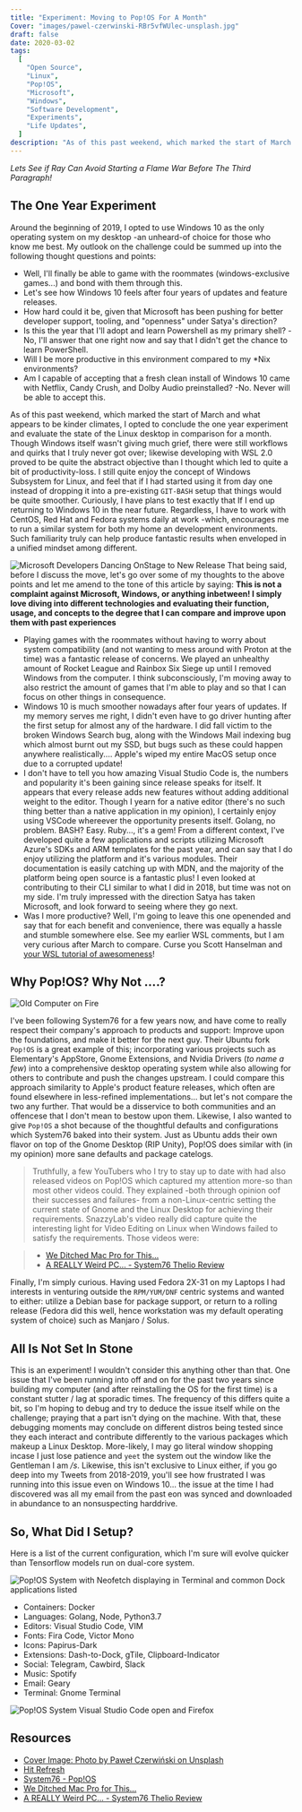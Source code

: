 ```yaml
---
title: "Experiment: Moving to Pop!OS For A Month"
Cover: "images/pawel-czerwinski-RBr5vfWUlec-unsplash.jpg"
draft: false
date: 2020-03-02
tags:
  [
    "Open Source",
    "Linux",
    "Pop!OS",
    "Microsoft",
    "Windows",
    "Software Development",
    "Experiments",
    "Life Updates",
  ]
description: "As of this past weekend, which marked the start of March and what appears to be kinder climates, I opted to conclude the one year experiment and evaluate the state of the Linux desktop in comparison for a month. Though Windows itself wasn't giving much grief, there were still workflows and quirks that I truly never got over; likewise developing with WSL 2.0 proved to be quite the abstract objective than I thought which led to quite a bit of productivity-loss. I still quite enjoy the concept of Windows Subsystem for Linux, and feel that if I had started using it from day one instead of dropping it into a pre-existing `GIT-BASH` setup that things would be quite smoother. Curiously, I have plans to test exactly that If I end up returning to Windows 10 in the near future. Regardless, I have to work with CentOS, Red Hat and Fedora systems daily at work -which, encourages me to run a similar system for both my home an development environments. Such familiarity truly can help produce fantastic results when enveloped in a unified mindset among different."
---
```


_Lets See if Ray Can Avoid Starting a Flame War Before The Third Paragraph!_

## The One Year Experiment

Around the beginning of 2019, I opted to use Windows 10 as the only operating system on my desktop -an unheard-of choice for those who know me best. My outlook on the challenge could be summed up into the following thought questions and points:

- Well, I'll finally be able to game with the roommates (windows-exclusive games...) and bond with them through this.
- Let's see how Windows 10 feels after four years of updates and feature releases.
- How hard could it be, given that Microsoft has been pushing for better developer support, tooling, and "openness" under Satya's direction?
- Is this the year that I'll adopt and learn Powershell as my primary shell? -No, I'll answer that one right now and say that I didn't get the chance to learn PowerShell.
- Will I be more productive in this environment compared to my \*Nix environments?
- Am I capable of accepting that a fresh clean install of Windows 10 came with Netflix, Candy Crush, and Dolby Audio preinstalled? -No. Never will be able to accept this.

As of this past weekend, which marked the start of March and what appears to be kinder climates, I opted to conclude the one year experiment and evaluate the state of the Linux desktop in comparison for a month. Though Windows itself wasn't giving much grief, there were still workflows and quirks that I truly never got over; likewise developing with WSL 2.0 proved to be quite the abstract objective than I thought which led to quite a bit of productivity-loss. I still quite enjoy the concept of Windows Subsystem for Linux, and feel that if I had started using it from day one instead of dropping it into a pre-existing `GIT-BASH` setup that things would be quite smoother. Curiously, I have plans to test exactly that If I end up returning to Windows 10 in the near future. Regardless, I have to work with CentOS, Red Hat and Fedora systems daily at work -which, encourages me to run a similar system for both my home an development environments. Such familiarity truly can help produce fantastic results when enveloped in a unified mindset among different.

![Microsoft Developers Dancing OnStage to New Release](https://media.giphy.com/media/l3q2zbskZp2j8wniE/giphy.gif)
That being said, before I discuss the move, let's go over some of my thoughts to the above points and let me amend to the tone of this article by saying: **This is not a complaint against Microsoft, Windows, or anything inbetween! I simply love diving into different technologies and evaluating their function, usage, and concepts to the degree that I can compare and improve upon them with past experiences**

- Playing games with the roommates without having to worry about system compatibility (and not wanting to mess around with Proton at the time) was a fantastic release of concerns. We played an unhealthy amount of Rocket League and Rainbox Six Siege up until I removed Windows from the computer. I think subconsciously, I'm moving away to also restrict the amount of games that I'm able to play and so that I can focus on other things in consequence.
- Windows 10 is much smoother nowadays after four years of updates. If my memory serves me right, I didn't even have to go driver hunting after the first setup for almost any of the hardware. I did fall victim to the broken Windows Search bug, along with the Windows Mail indexing bug which almost burnt out my SSD, but bugs such as these could happen anywhere realistically.... Apple's wiped my entire MacOS setup once due to a corrupted update!
- I don't have to tell you how amazing Visual Studio Code is, the numbers and popularity it's been gaining since release speaks for itself. It appears that every release adds new features without adding additional weight to the editor. Though I yearn for a native editor (there's no such thing better than a native application in my opinion), I certainly enjoy using VSCode whereever the opportunity presents itself. Golang, no problem. BASH? Easy. Ruby..., it's a gem! From a different context, I've developed quite a few applications and scripts utilizing Microsoft Azure's SDKs and ARM templates for the past year, and can say that I do enjoy utilizing the platform and it's various modules. Their documentation is easily catching up with MDN, and the majority of the platform being open source is a fantastic plus! I even looked at contributing to their CLI similar to what I did in 2018, but time was not on my side. I'm truly impressed with the direction Satya has taken Microsoft, and look forward to seeing where they go next.
- Was I more productive? Well, I'm going to leave this one openended and say that for each benefit and convenience, there was equally a hassle and stumble somewhere else. See my earlier WSL comments, but I am very curious after March to compare. Curse you Scott Hanselman and [your WSL tutorial of awesomeness](https://www.youtube.com/watch?v=A0eqZujVfYU)!

## Why Pop!OS? Why Not ....?

![Old Computer on Fire](https://media.giphy.com/media/PkVpoRawXYW5i/giphy.gif)

I've been following System76 for a few years now, and have come to really respect their company's approach to products and support: Improve upon the foundations, and make it better for the next guy. Their Ubuntu fork `Pop!OS` is a great example of this; incorporating various projects such as Elementary's AppStore, Gnome Extensions, and Nvidia Drivers (_to name a few_) into a comprehensive desktop operating system while also allowing for others to contribute and push the changes upstream. I could compare this approach similarity to Apple's product feature releases, which often are found elsewhere in less-refined implementations... but let's not compare the two any further. That would be a disservice to both communities and an offencese that I don't mean to bestow upon them. Likewise, I also wanted to give `Pop!OS` a shot because of the thoughtful defaults and configurations which System76 baked into their system. Just as Ubuntu adds their own flavor on top of the Gnome Desktop (RIP Unity), Pop!OS does similar with (in my opinion) more sane defaults and package catelogs.

> Truthfully, a few YouTubers who I try to stay up to date with had also released videos on Pop!OS which captured my attention more-so than most other videos could. They explained -both through opinion oof their successes and failures- from a non-Linux-centric setting the current state of Gnome and the Linux Desktop for achieving their requirements. SnazzyLab's video really did capture quite the interesting light for Video Editing on Linux when Windows failed to satisfy the requirements. Those videos were:

> - [We Ditched Mac Pro for This... ](https://www.youtube.com/watch?v=P2dACq3F_W4)
> - [A REALLY Weird PC… - System76 Thelio Review](https://www.youtube.com/watch?v=JTN1c1j6V1s)

Finally, I'm simply curious. Having used Fedora 2X-31 on my Laptops I had interests in venturing outside the `RPM/YUM/DNF` centric systems and wanted to either: utilize a Debian base for package support, or return to a rolling release (Fedora did this well, hence workstation was my default operating system of choice) such as Manjaro / Solus.

## All Is Not Set In Stone

This is an experiment! I wouldn't consider this anything other than that. One issue that I've been running into off and on for the past two years since building my computer (and after reinstalling the OS for the first time) is a constant stutter / lag at sporadic times. The frequency of this differs quite a bit, so I'm hoping to debug and try to deduce the issue itself while on the challenge; praying that a part isn't dying on the machine. With that, these debugging moments may conclude on different distros being tested since they each interact and contribute differently to the various packages which makeup a Linux Desktop. More-likely, I may go literal window shopping incase I just lose patience and `yeet` the system out the window like the Gentleman I am _/s_. Likewise, this isn't exclusive to Linux either, if you go deep into my Tweets from 2018-2019, you'll see how frustrated I was running into this issue even on Windows 10... the issue at the time I had discovered was all my email from the past eon was synced and downloaded in abundance to an nonsuspecting harddrive.

## So, What Did I Setup?

Here is a list of the current configuration, which I'm sure will evolve quicker than Tensorflow models run on dual-core system.

![Pop!OS System with Neofetch displaying in Terminal and common Dock applications listed](./images/neofetch-clean.png)

- Containers: Docker
- Languages: Golang, Node, Python3.7
- Editors: Visual Studio Code, VIM
- Fonts: Fira Code, Victor Mono
- Icons: Papirus-Dark
- Extensions: Dash-to-Dock, gTile, Clipboard-Indicator
- Social: Telegram, Cawbird, Slack
- Music: Spotify
- Email: Geary
- Terminal: Gnome Terminal

![Pop!OS System Visual Studio Code open and Firefox](./images/desktop-busy.png)

## Resources

- [Cover Image: Photo by Paweł Czerwiński on Unsplash](https://unsplash.com/photos/RBr5vfWUlec)
- [Hit Refresh](https://www.amazon.ca/Hit-Refresh-Rediscover-Microsofts-Everyone-ebook/dp/B01HOT5SQA)
- [System76 - Pop!OS ](https://system76.com/pop)
- [We Ditched Mac Pro for This... ](https://www.youtube.com/watch?v=P2dACq3F_W4)
- [A REALLY Weird PC… - System76 Thelio Review](https://www.youtube.com/watch?v=JTN1c1j6V1s)
